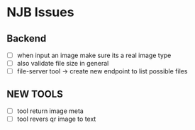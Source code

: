 # NJB Issues

## Backend

- [ ] when input an image make sure its a real image type
- [ ] also validate file size in general
- [ ] file-server tool -> create new endpoint to list possible files

## NEW TOOLS

- [ ] tool return image meta
- [ ] tool revers qr image to text
